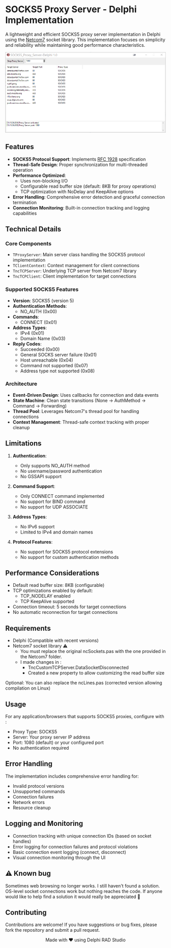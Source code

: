 # SOCKS5 Proxy Server - Delphi Implementation

A lightweight and efficient SOCKS5 proxy server implementation in Delphi using the [Netcom7](https://github.com/DelphiBuilder/NetCom7) socket library. This implementation focuses on simplicity and reliability while maintaining good performance characteristics.

<p align="center">
  <img src="demo.png" alt="Screenshot of Process Demoter" style="max-width:100%; height:auto;">
</p>

## Features

- **SOCKS5 Protocol Support**: Implements [RFC 1928](https://datatracker.ietf.org/doc/html/rfc1928) specification
- **Thread-Safe Design**: Proper synchronization for multi-threaded operation
- **Performance Optimized**: 
  - Uses non-blocking I/O
  - Configurable read buffer size (default: 8KB for proxy operations)
  - TCP optimization with NoDelay and KeepAlive options
- **Error Handling**: Comprehensive error detection and graceful connection termination
- **Connection Monitoring**: Built-in connection tracking and logging capabilities

## Technical Details

### Core Components

- `TProxyServer`: Main server class handling the SOCKS5 protocol implementation
- `TClientContext`: Context management for client connections
- `TncTCPServer`: Underlying TCP server from Netcom7 library
- `TncTCPClient`: Client implementation for target connections

### Supported SOCKS5 Features

- **Version**: SOCKS5 (version 5)
- **Authentication Methods**:
  - NO_AUTH (0x00)
- **Commands**:
  - CONNECT (0x01)
- **Address Types**:
  - IPv4 (0x01)
  - Domain Name (0x03)
- **Reply Codes**: 
   - Succeeded (0x00)
   - General SOCKS server failure (0x01)
   - Host unreachable (0x04)
   - Command not supported (0x07)
   - Address type not supported (0x08)

### Architecture

- **Event-Driven Design**: Uses callbacks for connection and data events
- **State Machine**: Clean state transitions (None → AuthMethod → Command → Forwarding)
- **Thread Pool**: Leverages Netcom7's thread pool for handling connections
- **Context Management**: Thread-safe context tracking with proper cleanup

## Limitations

1. **Authentication**:
   - Only supports NO_AUTH method
   - No username/password authentication
   - No GSSAPI support

2. **Command Support**:
   - Only CONNECT command implemented
   - No support for BIND command
   - No support for UDP ASSOCIATE

3. **Address Types**:
   - No IPv6 support
   - Limited to IPv4 and domain names

4. **Protocol Features**:
   - No support for SOCKS5 protocol extensions
   - No support for custom authentication methods

## Performance Considerations

- Default read buffer size: 8KB (configurable)
- TCP optimizations enabled by default:
  - TCP_NODELAY enabled
  - TCP KeepAlive supported
- Connection timeout: 5 seconds for target connections
- No automatic reconnection for target connections

## Requirements

- Delphi (Compatible with recent versions)
- Netcom7 socket library ⚠️
   - You must replace the original ncSockets.pas with the one provided in the Netcom7 folder.
   - I made changes in :
      - TncCustomTCPServer.DataSocketDisconnected
      - Created a new property to allow customizing 
the read buffer size

Optional: You can also replace the ncLines.pas (corrected version allowing compilation on Linux)

## Usage

For any application/browsers that supports SOCKS5 proxies, configure with :

- Proxy Type: SOCKS5
- Server: Your proxy server IP address
- Port: 1080 (default) or your configured port
- No authentication required


## Error Handling

The implementation includes comprehensive error handling for:
- Invalid protocol versions
- Unsupported commands
- Connection failures
- Network errors
- Resource cleanup

## Logging and Monitoring

- Connection tracking with unique connection IDs (based on socket handles)
- Error logging for connection failures and protocol violations
- Basic connection event logging (connect, disconnect)
- Visual connection monitoring through the UI

## ⚠️ Known bug

Sometimes web browsing no longer works. I still haven't found a solution.
OS-level socket connections work but nothing reaches the code.
If anyone would like to help find a solution it would really be appreciated 🙏


## Contributing

Contributions are welcome! If you have suggestions or bug fixes, please fork the repository and submit a pull request.

<p align="center">Made with ❤️ using Delphi RAD Studio</p>




